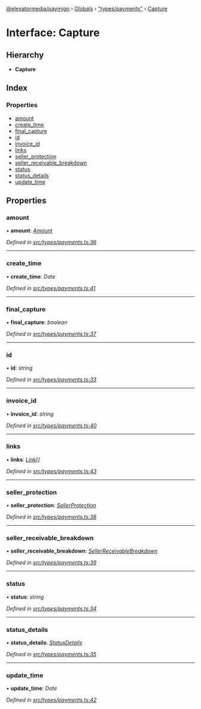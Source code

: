 [@elevatormedia/paymigo](../README.md) › [Globals](../globals.md) › ["types/payments"](../modules/_types_payments_.md) › [Capture](_types_payments_.capture.md)

# Interface: Capture

## Hierarchy

-   **Capture**

## Index

### Properties

-   [amount](_types_payments_.capture.md#amount)
-   [create_time](_types_payments_.capture.md#create_time)
-   [final_capture](_types_payments_.capture.md#final_capture)
-   [id](_types_payments_.capture.md#id)
-   [invoice_id](_types_payments_.capture.md#invoice_id)
-   [links](_types_payments_.capture.md#links)
-   [seller_protection](_types_payments_.capture.md#seller_protection)
-   [seller_receivable_breakdown](_types_payments_.capture.md#seller_receivable_breakdown)
-   [status](_types_payments_.capture.md#status)
-   [status_details](_types_payments_.capture.md#status_details)
-   [update_time](_types_payments_.capture.md#update_time)

## Properties

### amount

• **amount**: _[Amount](_types_common_.amount.md)_

_Defined in [src/types/payments.ts:36](https://github.com/ELEVATORmedia/paymigo/blob/846a5f9/src/types/payments.ts#L36)_

---

### create_time

• **create_time**: _Date_

_Defined in [src/types/payments.ts:41](https://github.com/ELEVATORmedia/paymigo/blob/846a5f9/src/types/payments.ts#L41)_

---

### final_capture

• **final_capture**: _boolean_

_Defined in [src/types/payments.ts:37](https://github.com/ELEVATORmedia/paymigo/blob/846a5f9/src/types/payments.ts#L37)_

---

### id

• **id**: _string_

_Defined in [src/types/payments.ts:33](https://github.com/ELEVATORmedia/paymigo/blob/846a5f9/src/types/payments.ts#L33)_

---

### invoice_id

• **invoice_id**: _string_

_Defined in [src/types/payments.ts:40](https://github.com/ELEVATORmedia/paymigo/blob/846a5f9/src/types/payments.ts#L40)_

---

### links

• **links**: _[Link](_types_common_.link.md)[]_

_Defined in [src/types/payments.ts:43](https://github.com/ELEVATORmedia/paymigo/blob/846a5f9/src/types/payments.ts#L43)_

---

### seller_protection

• **seller_protection**: _[SellerProtection](_types_payments_.sellerprotection.md)_

_Defined in [src/types/payments.ts:38](https://github.com/ELEVATORmedia/paymigo/blob/846a5f9/src/types/payments.ts#L38)_

---

### seller_receivable_breakdown

• **seller_receivable_breakdown**: _[SellerReceivableBreakdown](_types_payments_.sellerreceivablebreakdown.md)_

_Defined in [src/types/payments.ts:39](https://github.com/ELEVATORmedia/paymigo/blob/846a5f9/src/types/payments.ts#L39)_

---

### status

• **status**: _string_

_Defined in [src/types/payments.ts:34](https://github.com/ELEVATORmedia/paymigo/blob/846a5f9/src/types/payments.ts#L34)_

---

### status_details

• **status_details**: _[StatusDetails](_types_payments_.statusdetails.md)_

_Defined in [src/types/payments.ts:35](https://github.com/ELEVATORmedia/paymigo/blob/846a5f9/src/types/payments.ts#L35)_

---

### update_time

• **update_time**: _Date_

_Defined in [src/types/payments.ts:42](https://github.com/ELEVATORmedia/paymigo/blob/846a5f9/src/types/payments.ts#L42)_
